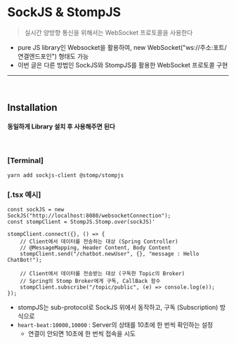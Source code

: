 # SockJS & StompJS
> 실시간 양방향 통신을 위해서는 WebSocket 프로토콜을 사용한다
* pure JS library인 Websocket을 활용하여, new WebSocket("ws://주소:포트/연결엔드포인") 형태도 가능
* 이번 글은 다른 방법인 SockJS와 StompJS를 활용한 WebSocket 프로토콜 구현

<hr>
<br>

## Installation
#### 동일하게 Library 설치 후 사용해주면 된다

<br>

### [Terminal]

```bash
yarn add sockjs-client @stomp/stompjs
```

### [.tsx 예시]
```tsx
const sockJS = new SockJS("http://localhost:8080/websocketConnection");
const stompClient = StompJS.Stomp.over(sockJS)'

stompClient.connect({}, () => {
    // Client에서 데이터를 전송하는 대상 (Spring Controller)
    // @MessageMapping, Header Content, Body Content
    stompClient.send("/chatbot.newUser", {}, "message : Hello ChatBot!");
    
    // Client에서 데이터를 전송받는 대상 (구독한 Topic의 Broker)
    // Spring의 Stomp Broker에게 구독, CallBack 함수
    stompClient.subscribe("/topic/public", (e) => console.log(e));
});
```
* stompJS는 sub-protocol로 SockJS 위에서 동작하고, 구독 (Subscription) 방식으로 
* `heart-beat:10000,10000` : Server의 상태를 10초에 한 번씩 확인하는 설정
  * 연결이 안되면 10초에 한 번씩 접속을 시도
